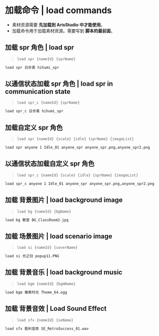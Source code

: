 # 加载命令 | load commands

- 素材资源需要 **先加载到 ArisStudio 中才能使用**。
- 加载命令用于加载素材资源。需要写到 **脚本的最前面**。

## 加载 spr 角色 | load spr

> `load spr {nameId} {sprName}`

```txt
load spr 日步美 hihumi_spr
```

## 以通信状态加载 spr 角色 | load spr in communication state

> `load spr_c {nameId} {sprName}`

```txt
load spr_c 日步美 hihumi_spr
```

## 加载自定义 spr 角色

> `load spr {nameId} {scale} {idle} {sprName} {imageList}`

```txt
load spr anyone 1 Idle_01 anyone_spr anyone_spr.png,anyone_spr2.png
```

## 以通信状态加载自定义 spr 角色

> `load spr_c {nameId} {scale} {idle} {sprName} {imageList}`

```txt
load spr_c anyone 1 Idle_01 anyone_spr anyone_spr.png,anyone_spr2.png
```

## 加载 背景图片 | load background image

> `load bg {nameId} {bgName}`

```txt
load bg 教室 BG_ClassRoom2.jpg
```

## 加载 场景图片 | load scenario image

> `load si {nameId} {coverName}`

```txt
load si 光之剑 popup11.PNG
```

## 加载 背景音乐 | load background music

> `load bgm {nameId} {bgmName}`

```txt
load bgm 像素时光 Theme_64.ogg
```

## 加载 背景音效 | Load Sound Effect

> `load sfx {nameId} {seName}`

```txt
load sfx 胜利音效 SE_RetroSuccess_01.wav
```
